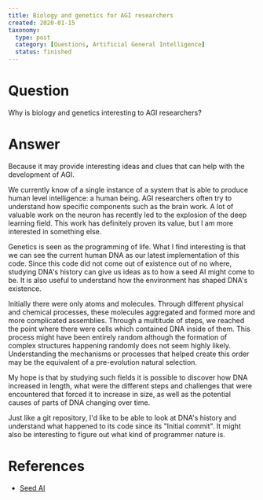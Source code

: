 ```yaml
---
title: Biology and genetics for AGI researchers
created: 2020-01-15
taxonomy:
  type: post
  category: [Questions, Artificial General Intelligence]
  status: finished
---
```


# Question
Why is biology and genetics interesting to AGI researchers?

# Answer
Because it may provide interesting ideas and clues that can help with the development of AGI.

We currently know of a single instance of a system that is able to produce human level intelligence: a human being. AGI researchers often try to understand how specific components such as the brain work. A lot of valuable work on the neuron has recently led to the explosion of the deep learning field. This work has definitely proven its value, but I am more interested in something else.

Genetics is seen as the programming of life. What I find interesting is that we can see the current human DNA as our latest implementation of this code. Since this code did not come out of existence out of no where, studying DNA's history can give us ideas as to how a seed AI might come to be. It is also useful to understand how the environment has shaped DNA's existence.

Initially there were only atoms and molecules. Through different physical and chemical processes, these molecules aggregated and formed more and more complicated assemblies. Through a multitude of steps, we reached the point where there were cells which contained DNA inside of them. This process might have been entirely random although the formation of complex structures happening randomly does not seem highly likely. Understanding the mechanisms or processes that helped create this order may be the equivalent of a pre-evolution natural selection.

My hope is that by studying such fields it is possible to discover how DNA increased in length, what were the different steps and challenges that were encountered that forced it to increase in size, as well as the potential causes of parts of DNA changing over time.

Just like a git repository, I'd like to be able to look at DNA's history and understand what happened to its code since its "Initial commit". It might also be interesting to figure out what kind of programmer nature is.

# References
* [Seed AI](../../../../agi/seed-ai)
